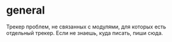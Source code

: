 # general
Трекер проблем, не связанных с модулями, для которых есть отдельный трекер. Если не знаешь, куда писать, пиши сюда.

